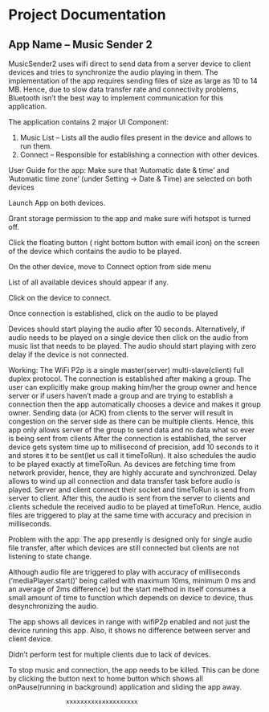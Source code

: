                                       
# Project Documentation
## App Name – Music Sender 2


MusicSender2 uses wifi direct to send data from a server device to client devices and tries to synchronize the audio playing in them. The implementation of the app requires sending files of size as large as 10 to 14 MB. Hence, due to slow data transfer rate and connectivity problems, Bluetooth isn’t the best way to implement communication for this application.

The application contains 2 major UI Component:
1. Music List – Lists all the audio files present in the device and allows to run them.
2. Connect – Responsible for establishing a connection with other devices.

User Guide for the app:
Make sure that ‘Automatic date & time’ and ‘Automatic time zone’ (under Setting -> Date & Time) are selected on both devices
    
Launch App on both devices.
    
Grant storage permission to the app and make sure wifi hotspot is turned off.
    
 Click the floating button ( right bottom button with email icon) on the screen of the device which contains the audio to be played.

On the other device, move to Connect option from side menu

List of all available devices should appear if any.
    
Click on the device to connect.
    
Once connection is established, click on the audio to be played

Devices should start playing the audio after 10 seconds.
Alternatively, if audio needs to be played on a single device then click on the audio from music list that needs to be played. The audio should start playing with zero delay if the device is not connected.

Working:
The WiFi P2p is a single master(server) multi-slave(client) full duplex protocol. The connection is established after making a group. The user can explicitly make group making him/her the group owner and hence server or if users haven’t made a group and are trying to establish a connection then the app automatically chooses a device and makes it group owner.
Sending data (or ACK) from clients to the server will result in congestion on the server side as there can be multiple clients. Hence, this app only allows server of the group to send data and no data what so ever is being sent from clients
After the connection is established, the server device gets system time up to millisecond of precision, add 10 seconds to it and stores it to be sent(let us call it timeToRun). It also schedules the audio to be played exactly at timeToRun. As devices are fetching time from network provider, hence, they are highly accurate and synchronized. Delay allows to wind up all connection and data transfer task before audio is played. Server and client connect their socket and timeToRun is send from server to client. After this, the audio is sent from the server to clients and clients schedule the received audio to be played at timeToRun.
Hence, audio files are triggered to play at the same time with accuracy and precision in milliseconds.

Problem with the app:
The app presently is designed only for single audio file transfer, after which devices are still connected but clients are not listening to state change.
    
Although audio file are triggered to play with accuracy of milliseconds (‘mediaPlayer.start()’ being called with maximum 10ms, minimum 0 ms and an average of 2ms difference) but the start method in itself consumes a small amount of time to function which depends on device to device, thus desynchronizing the audio.
    
The app shows all devices in range with wifiP2p enabled and not just the device running this app. Also, it shows no difference between server and client device.
    
Didn’t perform test for multiple clients due to lack of devices.
                   
To stop music and connection, the app needs to be killed. This can be done by clicking the button next to home button which shows all     onPause(running in background) application and sliding the app away.


                    xxxxxxxxxxxxxxxxxxxx

